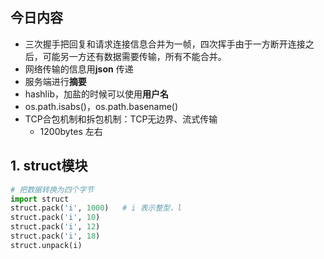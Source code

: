 ## 今日内容

- 三次握手把回复和请求连接信息合并为一帧，四次挥手由于一方断开连接之后，可能另一方还有数据需要传输，所有不能合并。
- 网络传输的信息用**json** 传递
- 服务端进行**摘要**
- hashlib，加盐的时候可以使用**用户名**
- os.path.isabs()，os.path.basename()
- TCP合包机制和拆包机制：TCP无边界、流式传输
  - 1200bytes 左右

## 1. struct模块

```python
# 把数据转换为四个字节
import struct
struct.pack('i', 1000)   # i 表示整型，l
struct.pack('i', 10)
struct.pack('i', 12)
struct.pack('i', 18)
struct.unpack(i)
```



